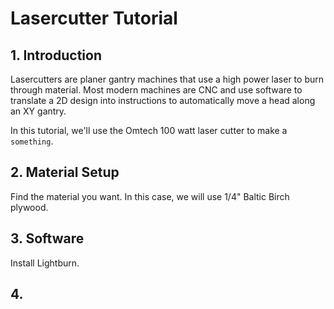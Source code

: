 # Lasercutter Tutorial

## 1. Introduction

Lasercutters are planer gantry machines that use a high power laser to burn through material. Most modern machines are CNC and use software to translate a 2D design into instructions to automatically move a head along an XY gantry.

In this tutorial, we'll use the Omtech 100 watt laser cutter to make a `something`.

## 2. Material Setup

Find the material you want. In this case, we will use 1/4" Baltic Birch plywood.

## 3. Software

Install Lightburn.

## 4. 